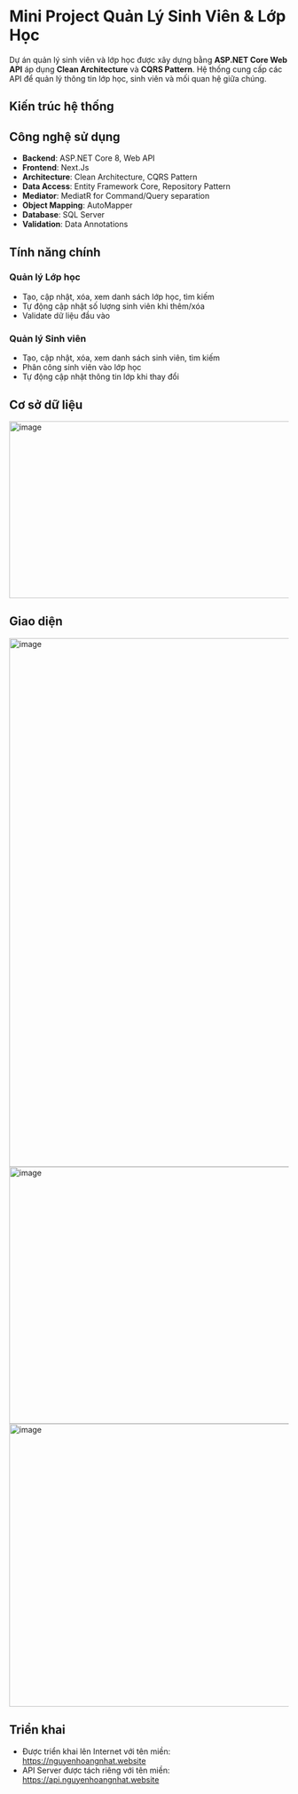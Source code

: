 # Mini Project Quản Lý Sinh Viên & Lớp Học

Dự án quản lý sinh viên và lớp học được xây dựng bằng **ASP.NET Core Web API** áp dụng **Clean Architecture** và **CQRS Pattern**. Hệ thống cung cấp các API để quản lý thông tin lớp học, sinh viên và mối quan hệ giữa chúng.

## Kiến trúc hệ thống

## Công nghệ sử dụng

- **Backend**: ASP.NET Core 8, Web API
- **Frontend**: Next.Js
- **Architecture**: Clean Architecture, CQRS Pattern
- **Data Access**: Entity Framework Core, Repository Pattern
- **Mediator**: MediatR for Command/Query separation
- **Object Mapping**: AutoMapper
- **Database**: SQL Server
- **Validation**: Data Annotations

## Tính năng chính

### Quản lý Lớp học
- Tạo, cập nhật, xóa, xem danh sách lớp học, tìm kiếm
- Tự động cập nhật số lượng sinh viên khi thêm/xóa
- Validate dữ liệu đầu vào

### Quản lý Sinh viên  
- Tạo, cập nhật, xóa, xem danh sách sinh viên, tìm kiếm
- Phân công sinh viên vào lớp học
- Tự động cập nhật thông tin lớp khi thay đổi

## Cơ sở dữ liệu
<img width="678" height="319" alt="image" src="https://github.com/user-attachments/assets/3731e5f4-dfaa-43a4-8387-260a4bc433c5" />

## Giao diện
<img width="1881" height="953" alt="image" src="https://github.com/user-attachments/assets/4b01cc9b-3521-45fb-810b-d091edcd2a61" />
<img width="1895" height="463" alt="image" src="https://github.com/user-attachments/assets/97690da2-05ea-4864-8d92-48df59ae74c4" />
<img width="1885" height="510" alt="image" src="https://github.com/user-attachments/assets/32273076-b92c-4675-9cce-6f9487013a2b" />




## Triển khai
- Được triển khai lên Internet với tên miền: https://nguyenhoangnhat.website
- API Server được tách riêng với tên miền: https://api.nguyenhoangnhat.website
